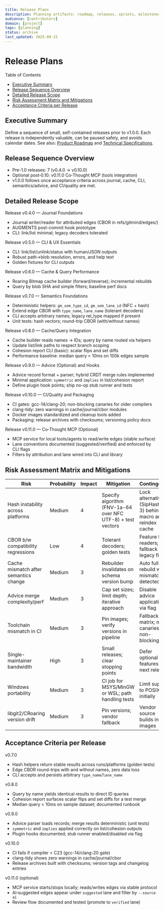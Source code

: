 ```yaml
---
title: Release Plans
description: Planning artifacts: roadmap, releases, sprints, milestones.
audience: [contributors]
domain: [project]
tags: [planning]
status: archive
last_updated: 2025-09-15
---
```


# Release Plans

Table of Contents

- [Executive Summary](#executive-summary)
- [Release Sequence Overview](#release-sequence-overview)
- [Detailed Release Scope](#detailed-release-scope)
- [Risk Assessment Matrix and Mitigations](#risk-assessment-matrix-and-mitigations)
- [Acceptance Criteria per Release](#acceptance-criteria-per-release)

## Executive Summary

Define a sequence of small, self-contained releases prior to v1.0.0. Each release is independently valuable, can be paused safely, and avoids calendar dates. See also: [Product Roadmap](Product_Roadmap.md) and [Technical Specifications](../specs/Technical_Specifications.md).

## Release Sequence Overview

- Pre-1.0 releases: 7 (v0.4.0 → v0.10.0)
- Optional post‑0.10: v0.11.0 Co‑Thought MCP (tools integration)
- v1.0.0 follows once acceptance criteria across journal, cache, CLI, semantics/advice, and CI/quality are met.

## Detailed Release Scope

Release v0.4.0 — Journal Foundations

- Journal writer/reader for attributed edges (CBOR in refs/gitmind/edges/<branch>)
- AUGMENTS post-commit hook prototype
- CLI: link/list minimal; legacy decoders tolerated

Release v0.5.0 — CLI & UX Essentials

- CLI: link/list/unlink/status with human/JSON outputs
- Robust path→blob resolution, errors, and help text
- Golden fixtures for CLI outputs

Release v0.6.0 — Cache & Query Performance

- Roaring Bitmap cache builder (forward/reverse); incremental rebuilds
- Query by blob SHA and simple filters; baseline perf docs

Release v0.7.0 — Semantics Foundations

- Deterministic helpers: `gm_sem_type_id`, `gm_sem_lane_id` (NFC + hash)
- Extend edge CBOR with `type_name`, `lane_name` (tolerant decoders)
- CLI accepts arbitrary names; legacy rel_type mapped if present
- Unit tests: hash vectors; round-trip CBOR (with/without names)

Release v0.8.0 — Cache/Query Integration

- Cache builder reads names → IDs; query by name routed via helpers
- Update list/link paths to respect branch scoping
- Cohesion report CLI (basic): scalar flips and set diffs
- Performance baseline: median query < 10ms on 100k edges sample

Release v0.9.0 — Advice (Optional) and Hooks

- Advice record format + parser; hybrid CRDT merge rules implemented
- Minimal application: `symmetric` and `implies` in list/cohesion report
- Define plugin hook points; ship no-op stub runner and tests

Release v0.10.0 — CI/Quality and Packaging

- CI gates: gcc-14/clang-20; non-blocking canaries for older compilers
- clang-tidy: zero warnings in cache/journal/cbor modules
- Docker images standardized and cleanup tools added
- Packaging: release archives with checksums; versioning policy docs

Release v0.11.0 — Co‑Thought MCP (Optional)

- MCP service for local tools/agents to read/write edges (stable surface)
- Lane conventions documented (suggested/verified) and enforced by CLI flags
- Filters by attribution and lane wired into CLI and library

## Risk Assessment Matrix and Mitigations

| Risk | Probability | Impact | Mitigation | Contingency |
|------|-------------|--------|------------|-------------|
| Hash instability across platforms | Medium | 4 | Specify algorithm (FNV-1a-64 over NFC UTF-8) + test vectors | Lock alternative (SipHash-1-3) behind macro and reindex cache |
| CBOR b/w compatibility regressions | Low | 4 | Tolerant decoders; golden tests | Feature flag readers; fallback to legacy fields |
| Cache mismatch after semantics change | Medium | 3 | Rebuilder invalidates on schema version bump | Auto full rebuild when mismatch detected |
| Advice merge complexity/perf | Medium | 3 | Cap set sizes; limit depth; iterative approach | Disable advice application via flag |
| Toolchain mismatch in CI | Medium | 3 | Pin images; verify versions in pipeline | Fallback matrix; mark canaries non-blocking |
| Single-maintainer bandwidth | High | 3 | Small releases; clear stopping points | Defer optional features to next release |
| Windows portability | Medium | 3 | CI job for MSYS/MinGW or WSL; path handling tests | Limit support to POSIX initially |
| libgit2/CRoaring version drift | Medium | 3 | Pin versions; vendor fallback | Vendor source builds in CI images |

## Acceptance Criteria per Release

v0.7.0

- Hash helpers return stable results across runs/platforms (golden tests)
- Edge CBOR round-trips with and without names, zero data loss
- CLI accepts and persists arbitrary `type_name`/`lane_name`

v0.8.0

- Query by name yields identical results to direct ID queries
- Cohesion report surfaces scalar flips and set diffs for a test merge
- Median query < 10ms on sample dataset; documented runbook

v0.9.0

- Advice parser loads records; merge results deterministic (unit tests)
- `symmetric` and `implies` applied correctly on list/cohesion outputs
- Plugin hooks documented; stub runner enabled/disabled via flag

v0.10.0

- CI fails if compiler < C23 (gcc-14/clang-20 gate)
- clang-tidy shows zero warnings in cache/journal/cbor
- Release archives built with checksums; version tags and changelog entries

v0.11.0 (optional)

- MCP service starts/stops locally; reads/writes edges via stable protocol
- AI‑suggested edges appear under `suggested` lane and filter by `--source ai`
- Review flow documented and tested (promote to `verified` lane)
